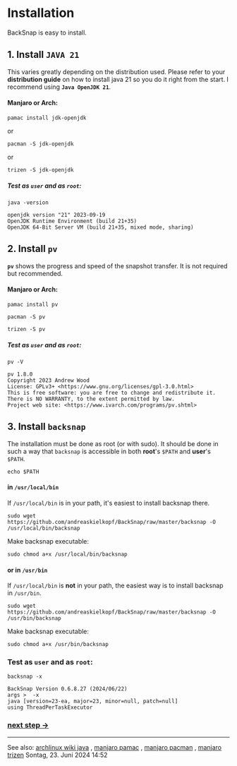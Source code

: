 # Installation
BackSnap is easy to install.

## 1. Install `JAVA 21`
This varies greatly depending on the distribution used. Please refer to your **distribution guide** on how to 
install java 21 so you do it right from the start. I recommend using **`Java OpenJDK 21`**.

#### Manjaro or Arch:
```
pamac install jdk-openjdk
```
 or 
```
pacman -S jdk-openjdk
```
 or 
```
trizen -S jdk-openjdk
```
##### Test as `user` and as `root`:
```
java -version
```
```
openjdk version "21" 2023-09-19
OpenJDK Runtime Environment (build 21+35)
OpenJDK 64-Bit Server VM (build 21+35, mixed mode, sharing)
```

## 2. Install `pv`
**`pv`** shows the progress and speed of the snapshot transfer. It is not required but recommended.

#### Manjaro or Arch:
```
pamac install pv
```
```
pacman -S pv
```
```
trizen -S pv
```

##### Test as `user` and as `root`:
```
pv -V
```
```
pv 1.8.0
Copyright 2023 Andrew Wood
License: GPLv3+ <https://www.gnu.org/licenses/gpl-3.0.html>
This is free software: you are free to change and redistribute it.
There is NO WARRANTY, to the extent permitted by law.
Project web site: <https://www.ivarch.com/programs/pv.shtml>
```

## 3. Install `backsnap`
The installation must be done as root (or with sudo). It should be done in such a way that `backsnap` is accessible in 
both **root**'s `$PATH` and **user**'s `$PATH`.
```
echo $PATH
```

#### in `/usr/local/bin`
If `/usr/local/bin` is in your path, it's easiest to install backsnap there.
```
sudo wget https://github.com/andreaskielkopf/BackSnap/raw/master/backsnap -O /usr/local/bin/backsnap
```
Make backsnap executable: 
```
sudo chmod a+x /usr/local/bin/backsnap
```

#### or in `/usr/bin`
If `/usr/local/bin` is **not** in your path, the easiest way is to install backsnap in `/usr/bin`.
```
sudo wget https://github.com/andreaskielkopf/BackSnap/raw/master/backsnap -O /usr/bin/backsnap
```
Make backsnap executable: 
```
sudo chmod a+x /usr/bin/backsnap
```

### Test as `user` and as `root`:
```
backsnap -x
```
```
BackSnap Version 0.6.8.27 (2024/06/22)
args >  -x 
java [version=23-ea, major=23, minor=null, patch=null]
using ThreadPerTaskExecutor
```

### [next step ->](device_en.md)

----

See also: [archlinux wiki java](https://wiki.archlinux.org/title/java) , [manjaro pamac](https://wiki.manjaro.org/index.php/Pamac) , [manjaro pacman](https://wiki.manjaro.org/index.php/Pacman_Overview) , [manjaro trizen](https://wiki.archlinux.de/title/Trizen)
Sontag, 23. Juni 2024 14:52 

